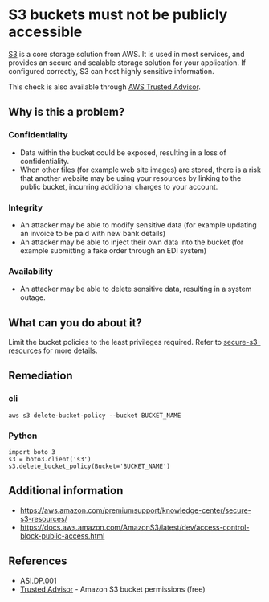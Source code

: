 # S3 buckets must not be publicly accessible

[S3](https://aws.amazon.com/s3/) is a core storage solution from AWS.  It is used in most services, and provides an secure and scalable storage solution for your application.  If configured correctly, S3 can host highly sensitive information.

This check is also available through [AWS Trusted Advisor](https://aws.amazon.com/premiumsupport/technology/trusted-advisor/best-practice-checklist/).

## Why is this a problem?
### Confidentiality
* Data within the bucket could be exposed, resulting in a loss of confidentiality.
* When other files (for example web site images) are stored, there is a risk that another website may be using your resources by linking to the public bucket, incurring additional charges to your account.

### Integrity
* An attacker may be able to modify sensitive data (for example updating an invoice to be paid with new bank details)
* An attacker may be able to inject their own data into the bucket (for example submitting a fake order through an EDI system)

### Availability
* An attacker may be able to delete sensitive data, resulting in a system outage.

## What can you do about it?
Limit the bucket policies to the least privileges required.  Refer to [secure-s3-resources](https://aws.amazon.com/premiumsupport/knowledge-center/secure-s3-resources/) for more details.
## Remediation ##
### cli
```
aws s3 delete-bucket-policy --bucket BUCKET_NAME
```
### Python
```
import boto 3
s3 = boto3.client('s3')
s3.delete_bucket_policy(Bucket='BUCKET_NAME')
```
## Additional information
* https://aws.amazon.com/premiumsupport/knowledge-center/secure-s3-resources/
* https://docs.aws.amazon.com/AmazonS3/latest/dev/access-control-block-public-access.html

## References
* ASI.DP.001
* [Trusted Advisor](https://aws.amazon.com/premiumsupport/technology/trusted-advisor/best-practice-checklist/) -  Amazon S3 bucket permissions (free)
